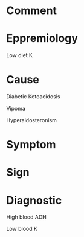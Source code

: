 # Comment

# Eppremiology

Low diet K

# Cause

Diabetic Ketoacidosis

Vipoma

Hyperaldosteronism

# Symptom

# Sign

# Diagnostic

High blood ADH

Low blood K
